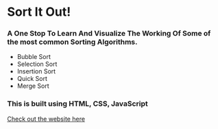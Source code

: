 # Sort It Out!
### A One Stop To Learn And Visualize The Working Of Some of the most common Sorting Algorithms.
- Bubble Sort 
- Selection Sort
- Insertion Sort
- Quick Sort
- Merge Sort

### This is built using HTML, CSS, JavaScript <br/>

[Check out the website here](https://debanjandgt-sort-it-out.netlify.app/)

